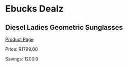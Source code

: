 
# Ebucks Dealz
## Diesel Ladies Geometric Sunglasses
[Product Page](https://www.ebucks.com/web/shop/productSelected.do?prodId=1135986076&catId=1158501552)

Price: R1799.00

Savings: 1200.0


	